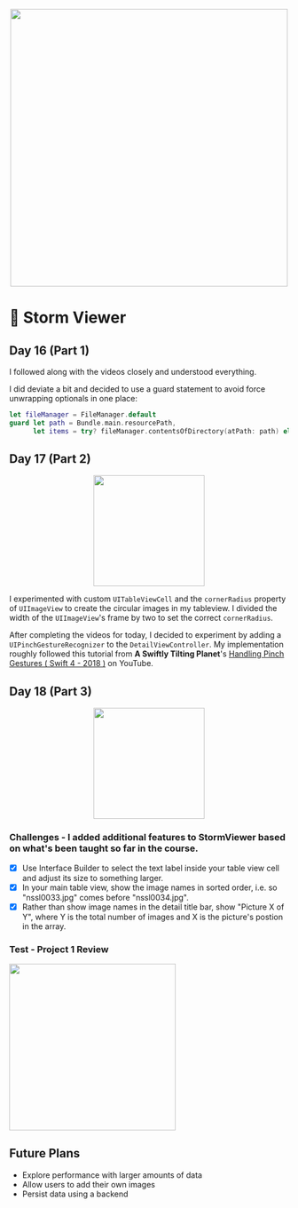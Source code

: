  <p align="center"><img src="https://github.com/neilhiddink/HwS/blob/1aff6f6451bfbef908e80d071cde9f3f30158242/00.%20Resources/banner-100.png" width="500"></p>
 
# 📱 Storm Viewer

## Day 16 (Part 1)

I followed along with the videos closely and understood everything.

I did deviate a bit and decided to use a guard statement to avoid force unwrapping optionals in one place:

```swift
let fileManager = FileManager.default
guard let path = Bundle.main.resourcePath,
      let items = try? fileManager.contentsOfDirectory(atPath: path) else { return }
```

## Day 17 (Part 2)

<p align="center"><img src="https://media.giphy.com/media/1BGSyKTIWryNWISnnG/giphy.gif" width="200"></p>

I experimented with custom `UITableViewCell` and the `cornerRadius` property of `UIImageView` to create the circular images in my tableview. I divided the width of the `UIImageView`'s frame by two to set the correct `cornerRadius`. 

After completing the videos for today, I decided to experiment by adding a `UIPinchGestureRecognizer` to the `DetailViewController`. My implementation roughly followed this tutorial from **A Swiftly Tilting Planet**'s [Handling Pinch Gestures ( Swift 4 - 2018 )](https://youtu.be/x_u29UpaoPo) on YouTube.

## Day 18 (Part 3)

<p align="center"><img src="https://media.giphy.com/media/Fdp13AqiA9xbzdEDoF/giphy.gif" width="200"></p>

### Challenges - I added additional features to StormViewer based on what's been taught so far in the course.

- [x] Use Interface Builder to select the text label inside your table view cell and adjust its size to something larger.
- [x] In your main table view, show the image names in sorted order, i.e. so "nssl0033.jpg" comes before "nssl0034.jpg".
- [x] Rather than show image names in the detail title bar, show "Picture X of Y", where Y is the total number of images and X is the picture's postion in the array.

### Test - Project 1 Review

<img src="https://github.com/neilhiddink/HwS/blob/d99dbc9e2ec8664c4b90a85fed39a9e3ed50fd85/01.%20100%20Days%20of%20Swift/02.%20iOS%20-%20Beginner/016-018.%20Project%201/Tests/Project%201%20Review%202-18-19.png" width="300">

## Future Plans

- Explore performance with larger amounts of data
- Allow users to add their own images
- Persist data using a backend
